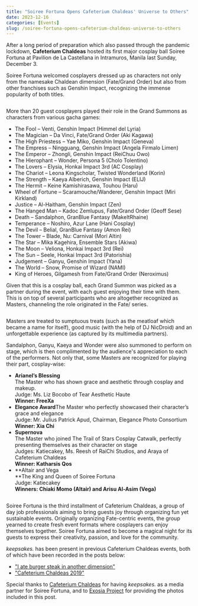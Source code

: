 ```yaml
---
title: "Soiree Fortuna Opens Cafeterium Chaldeas' Universe to Others"
date: 2023-12-16
categories: [Events]
slug: /soiree-fortuna-opens-cafeterium-chaldeas-universe-to-others
---
```


After a long period of preparation which also passed through the pandemic lockdown, **Cafeterium Chaldeas** hosted its first major cosplay ball Soiree Fortuna at Pavilion de La Castellana in Intramuros, Manila last Sunday, December 3.

Soiree Fortuna welcomed cosplayers dressed up as characters not only from the namesake Chaldean dimension (Fate/Grand Order) but also from other franchises such as Genshin Impact, recognizing the immense popularity of both titles.

<figure class="gallery-wrapper">
  <div class="gallery">
    <div class="gallery-item">
		<img alt="" src="/images/2023/Soiree-Fortuna-1.jpg" />
    </div>
    <div class="gallery-item">
		<img alt="" src="/images/2023/Soiree-Fortuna-2.jpg" />
    </div>
    <div class="gallery-item">
		<img alt="" src="/images/2023/Soiree-Fortuna-4.jpg" />
    </div>
  </div>
  <div class="gallery">
    <div class="gallery-item">
		<img alt="" src="/images/2023/Soiree-Fortuna-13.jpg" />
    </div>
    <div class="gallery-item">
		<img alt="" src="/images/2023/Soiree-Fortuna-17.jpg" />
    </div>
	<div class="gallery-item">
		<img alt="" src="/images/2023/Soiree-Fortuna-3.jpg" />
    </div>
  </div>
</figure>

More than 20 guest cosplayers played their role in the Grand Summons as characters from various gacha games:

- The Fool – Venti, Genshin Impact (Himmel del Lyria)
- The Magician – Da Vinci, Fate/Grand Order (Aki Kagawa)
- The High Priestess – Yae Miko, Genshin Impact (Geneva)
- The Empress – Ningguang, Genshin Impact (Angela Firmalo Limen)
- The Emperor – Zhongli, Genshin Impact (ReiChuu Owo)
- The Hierophant – Wonder, Persona 5 (Cholo Tolentino)
- The Lovers – Elysia, Honkai Impact 3rd (AC Cosplay)
- The Chariot – Leona Kingscholar, Twisted Wonderland (Korin)
- The Strength – Kaeya Alberich, Genshin Impact (ELIJ)
- The Hermit – Keine Kamishirasawa, Touhou (Haru)
- Wheel of Fortune – Scaramouche/Wanderer, Genshin Impact (Miri Kirkland)
- Justice – Al-Haitham, Genshin Impact (Zen)
- The Hanged Man – Kadoc Zemlupus, Fate/Grand Order (Geoff Sese)
- Death – Sandalphon, GranBlue Fantasy (MakeItRhaine)
- Temperance – Noshiro, Azur Lane (Hani Cosplay)
- The Devil – Belial, GranBlue Fantasy (Amon Rei)
- The Tower – Blade, Nu: Carnival (Mori Altin)
- The Star – Mika Kagehira, Ensemble Stars (Akiwa)
- The Moon – Veliona, Honkai Impact 3rd (Rei)
- The Sun – Seele, Honkai Impact 3rd (Patorishia)
- Judgement – Ganyu, Genshin Impact (Yana)
- The World – Snow, Promise of Wizard (NAMI)
- King of Heroes, Gilgamesh from Fate/Grand Order (Neroximus)

Given that this is a cosplay ball, each Grand Summon was picked as a partner during the event, with each guest enjoying their time with them. This is on top of several participants who are altogether recognized as Masters, channeling the role originated in the Fate/ series.

<figure class="gallery-wrapper">
  <div class="gallery">
    <div class="gallery-item">
		<img alt="" src="/images/2023/Soiree-Fortuna-7.jpg" />
    </div>
    <div class="gallery-item">
		<img alt="" src="/images/2023/Soiree-Fortuna-8.jpg" />
    </div>
  </div>
</figure>

Masters are treated to sumptuous treats (such as the meatloaf which became a name for itself), good music (with the help of DJ NicDroid) and an unforgettable experience (as captured by its multimedia partners).

Sandalphon, Ganyu, Kaeya and Wonder were also summoned to perform on stage, which is then complimented by the audience's appreciation to each of the performers. Not only that, some Masters are recognized for playing their part, cosplay-wise:

- **Arianel’s Blessing**  
    The Master who has shown grace and aesthetic through cosplay and makeup.  
    Judge: Ms. Liz Bocobo of Tear Aesthetic Haute  
    **Winner: FreeXa**
- **Elegance Award**The Master who perfectly showcased their character’s grace and elegance  
    Judge: Mr. Julius Patrick Apud, Chairman, Elegance Photo Consortium  
    **Winner: Xia Chi**
- **Supernova**  
    The Master who joined The Trail of Stars Cosplay Catwalk, perfectly presenting themselves as their character on stage  
    Judges: Katiecakey, Ms. Reesh of RaiChi Studios, and Araya of Cafeterium Chaldeas  
    **Winner: Katharsis Qos**
- **Altair and Vega  
    **The King and Queen of Soiree Fortuna  
    Judge: Katiecakey  
    **Winners: Chiaki Momo (Altair) and Arisu Al-Asim (Vega)**

<figure class="gallery-wrapper">
  <div class="gallery">
    <div class="gallery-item">
		<img alt="" src="/images/2023/Soiree-Fortuna-9.jpg" />
    </div>
    <div class="gallery-item">
		<img alt="" src="/images/2023/Soiree-Fortuna-11.jpg" />
    </div>
  </div>
    <div class="gallery">
    <div class="gallery-item">
		<img alt="" src="/images/2023/Soiree-Fortuna-14.jpg" />
    </div>
    <div class="gallery-item">
		<img alt="" src="/images/2023/Soiree-Fortuna-16.jpg" />
    </div>
  </div>
</figure>

Soiree Fortuna is the third installment of Cafeterium Chaldeas, a group of day job professionals aiming to bring guests joy through organizing fun yet sustainable events. Originally organizing Fate-centric events, the group yearned to create fresh event formats where cosplayers can enjoy themselves together. Soiree Fortuna aimed to become a magical night for its guests to express their creativity, passion, and love for the community.

_keepsakes._ has been present in previous Cafeterium Chaldeas events, both of which have been recorded in the posts below:

- ["I ate burger steak in another dimension"](https://jayagonoy.com/i-ate-burger-steak-in-another-dimension-3dee13e14bed/)
- ["Cafeterium Chaldeas 2019"](https://jayagonoy.com/cafeterium-chaldeas-2019/)

Special thanks to [Cafeterium Chaldeas](https://www.facebook.com/CafeteriumChaldeas) for having _keepsakes._ as a media partner for Soiree Fortuna, and to [Exosia Project](https://www.exosiaproject.com/) for providing the photos included in this post.

